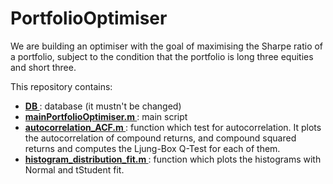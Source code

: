 # PortfolioOptimiser
We are building an optimiser with the goal of maximising the Sharpe ratio of a portfolio, subject to the condition that the portfolio is long three equities and short three.

This repository contains: 
<ul>
  <li> <b><u> DB </b></u> : database (it mustn't be changed) </li>
  <li> <b><u> mainPortfolioOptimiser.m </b></u> : main script </li>
  <li> <b><u> autocorrelation_ACF.m </b></u> : function which test for autocorrelation. It plots the autocorrelation of compound returns, and compound squared returns and computes the Ljung-Box Q-Test for each of them.
   <li> <b><u> histogram_distribution_fit.m </b></u> : function which plots the histograms with Normal and tStudent fit. 

</ul>
